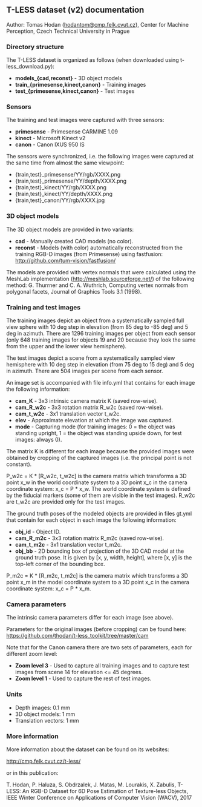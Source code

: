 ## T-LESS dataset (v2) documentation

Author: Tomas Hodan (hodantom@cmp.felk.cvut.cz), Center for Machine Perception,
Czech Technical University in Prague


### Directory structure

The T-LESS dataset is organized as follows (when downloaded using
t-less_download.py):

* **models_{cad,reconst}** - 3D object models
* **train_{primesense,kinect,canon}** - Training images
* **test_{primesense,kinect,canon}** - Test images


### Sensors

The training and test images were captured with three sensors:

* **primesense** - Primesense CARMINE 1.09
* **kinect** - Microsoft Kinect v2
* **canon** - Canon IXUS 950 IS

The sensors were synchronized, i.e. the following images were captured at the
same time from almost the same viewpoint:

* {train,test}_primesense/YY/rgb/XXXX.png
* {train,test}_primesense/YY/depth/XXXX.png
* {train,test}_kinect/YY/rgb/XXXX.png
* {train,test}_kinect/YY/depth/XXXX.png
* {train,test}_canon/YY/rgb/XXXX.jpg


### 3D object models

The 3D object models are provided in two variants:

* **cad** - Manually created CAD models (no color).
* **reconst** - Models (with color) automatically reconstructed from the
            training RGB-D images (from Primesense) using fastfusion:
            http://github.com/tum-vision/fastfusion/

The models are provided with vertex normals that were calculated using the
MeshLab implementation (http://meshlab.sourceforge.net/) of the following
method: G. Thurrner and C. A. Wuthrich, Computing vertex normals from polygonal
facets, Journal of Graphics Tools 3.1 (1998).


### Training and test images

The training images depict an object from a systematically sampled full view
sphere with 10 deg step in elevation (from 85 deg to -85 deg) and 5 deg in
azimuth. There are 1296 training images per object from each sensor (only 648
training images for objects 19 and 20 because they look the same from the upper
and the lower view hemisphere).

The test images depict a scene from a systematically sampled view hemisphere
with 10 deg step in elevation (from 75 deg to 15 deg) and 5 deg in azimuth.
There are 504 images per scene from each sensor.

An image set is accompanied with file info.yml that contains for each image
the following information:

* **cam_K** - 3x3 intrinsic camera matrix K (saved row-wise).
* **cam_R_w2c** - 3x3 rotation matrix R_w2c (saved row-wise).
* **cam_t_w2c** - 3x1 translation vector t_w2c.
* **elev** - Approximate elevation at which the image was captured.
* **mode** - Capturing mode (for training images: 0 = the object was standing
    upright, 1 = the object was standing upside down, for test images:
    always 0).

The matrix K is different for each image because the provided images were
obtained by cropping of the captured images (i.e. the principal point is not
constant).

P_w2c = K * [R_w2c, t_w2c] is the camera matrix which transforms a 3D point x_w
in the world coordinate system to a 3D point x_c in the camera coordinate
system: x_c = P * x_w. The world coordinate system is defined by the fiducial
markers (some of them are visible in the test images). R_w2c are t_w2c are
provided only for the test images.

The ground truth poses of the modeled objects are provided in files gt.yml
that contain for each object in each image the following information:

* **obj_id** - Object ID.
* **cam_R_m2c** - 3x3 rotation matrix R_m2c (saved row-wise).
* **cam_t_m2c** - 3x1 translation vector t_m2c.
* **obj_bb** - 2D bounding box of projection of the 3D CAD model at the ground
    truth pose. It is given by [x, y, width, height], where [x, y] is the
    top-left corner of the bounding box. 

P_m2c = K * [R_m2c, t_m2c] is the camera matrix which transforms a 3D point x_m
in the model coordinate system to a 3D point x_c in the camera coordinate
system: x_c = P * x_m.


### Camera parameters

The intrinsic camera parameters differ for each image (see above).

Parameters for the original images (before cropping) can be found here:
https://github.com/thodan/t-less_toolkit/tree/master/cam

Note that for the Canon camera there are two sets of parameters, each for
different zoom level:

* **Zoom level 3** - Used to capture all training images and to capture test
    images from scene 14 for elevation <= 45 degrees.
* **Zoom level 1** - Used to capture the rest of test images.


### Units

* Depth images: 0.1 mm
* 3D object models: 1 mm
* Translation vectors: 1 mm


### More information

More information about the dataset can be found on its websites:

http://cmp.felk.cvut.cz/t-less/

or in this publication:

T. Hodan, P. Haluza, S. Obdrzalek, J. Matas, M. Lourakis, X. Zabulis,
T-LESS: An RGB-D Dataset for 6D Pose Estimation of Texture-less Objects,
IEEE Winter Conference on Applications of Computer Vision (WACV), 2017
